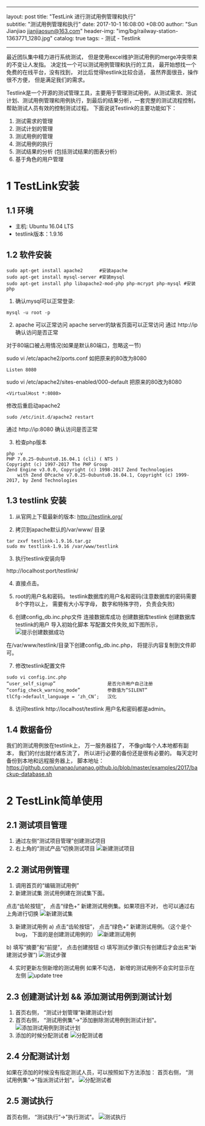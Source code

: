 
---
layout:     post
title:      "TestLink 进行测试用例管理和执行"  
subtitle:   "测试用例管理和执行"
date:       2017-10-1 16:08:00 +08:00
author:     "Sun Jianjiao <jianjiaosun@163.com>"
header-img: "img/bg/railway-station-1363771_1280.jpg"
catalog: true
tags:
    - 测试
    - Testlink

---


最近团队集中精力进行系统测试， 但是使用excel维护测试用例的merge冲突带来的不变让人发指。 决定找一个可以测试用例管理和执行的工具， 最开始想找一个免费的在线平台，没有找到， 对比后觉得testlink比较合适， 虽然界面很丑，操作很不方便， 但是满足我们的需求。

Testlink是一个开源的测试管理工具，主要用于管理测试用例，从测试需求、测试计划、测试用例管理和用例执行，到最后的结果分析，一套完整的测试流程控制，帮助测试人员有效的控制测试过程。
下面说说Testlink的主要功能如下：
1. 测试需求的管理
2. 测试计划的管理
3. 测试用例的管理
4. 测试用例的执行
5. 测试结果的分析 (包括测试结果的图表分析)
6. 基于角色的用户管理

# 1 TestLink安装
## 1.1 环境
* 主机: Ubuntu 16.04 LTS
* testlink版本：1.9.16

## 1.2 软件安装
```
sudo apt-get install apache2      #安装apache
sudo apt-get install mysql-server #安装mysql
sudo apt-get install php libapache2-mod-php php-mcrypt php-mysql #安装php
```

1. 确认mysql可以正常登录:
```
mysql -u root -p
```

2. apache 可以正常访问
apache server的缺省页面可以正常访问
通过 http://ip 确认访问是否正常

对于80端口被占用情况(如果是默认80端口，忽略这一节)

sudo vi /etc/apache2/ports.conf
如把原来的80改为8080
```
Listen 8080
```
sudo vi /etc/apache2/sites-enabled/000-default
把原来的80改为8080
```
<VirtualHost *:8080>
```

修改后重启动apache2
```
sudo /etc/init.d/apache2 restart
```

通过 http://ip:8080 确认访问是否正常

3. 检查php版本
```
php -v
PHP 7.0.25-0ubuntu0.16.04.1 (cli) ( NTS )
Copyright (c) 1997-2017 The PHP Group
Zend Engine v3.0.0, Copyright (c) 1998-2017 Zend Technologies
    with Zend OPcache v7.0.25-0ubuntu0.16.04.1, Copyright (c) 1999-2017, by Zend Technologies
```

## 1.3 testlink 安装
1. 从官网上下载最新的版本: http://testlink.org/

2. 拷贝到apache默认的/var/www/ 目录
```
tar zxvf testlink-1.9.16.tar.gz
sudo mv testlink-1.9.16 /var/www/testlink
```

3. 执行testlink安装向导

http://localhost:port/testlink/

4. 直接点击。

5. root的用户名和密码。 testlink数据库的用户名和密码(注意数据库的密码需要8个字符以上， 需要有大小写字母， 数字和特殊字符， 负责会失败)

6. 创建config_db.inc.php文件
连接数据库成功
创建数据库testlink
创建数据库testlink的用户
导入初始化脚本
写配置文件失败,如下图所示，
![提示创建数据成功](/img/post/project-management/test/testlink-createdb-success.png)

在/var/www/testlink/目录下创建config_db.inc.php， 将提示内容复制到文件即可。

7. 修改testlink配置文件
```
sudo vi config.inc.php
“user_self_signup”                   是否允许用户自己注册
“config_check_warning_mode”          参数值为“SILENT”
tlCfg->default_language = ‘zh_CN’;   汉化
```

8. 访问testlink
http://localhost/testlink
用户名和密码都是admin。


## 1.4 数据备份
我们的测试用例放在testlink上， 万一服务器挂了， 不像git每个人本地都有副本， 我们的付出就付诸东流了， 所以进行必要的备份还是很有必要的。
每天定时备份到本地和远程服务器上， 脚本地址：  
https://github.com/unanao/unanao.github.io/blob/master/examples/2017/backup-database.sh

# 2 TestLink简单使用

## 2.1 测试项目管理
1. 通过左侧“测试项目管理”创建测试项目
2. 右上角的“测试产品”切换测试项目
![新建测试项目](/img/post/project-management/test/testlink-project.png)


## 2.2 测试用例管理
1. 调用首页的“编辑测试用例”
2. 新建测试集
测试用例建在测试集下面。

点击“齿轮按钮”， 点击“绿色+” 新建测试用例集。如果项目不对， 也可以通过右上角进行切换
![新建测试集](/img/post/project-management/test/testlik-testsuit.png)

3. 新建测试用例
a) 点击“齿轮按钮”， 点击“绿色+” 新建测试用例。（这个是个bug， 下面的是创建测试用例的）
![新建测试用例](/img/post/project-management/test/testlink-case-enter.png)

b) 填写“摘要”和“前提”， 点击创建按钮
c) 填写测试步骤(只有创建后才会出来“新建测试步骤”)
![测试步骤](/img/post/project-management/test/testlink-step.png)

4. 实时更新左侧新增的测试用例
如果不勾选， 新增的测试用例不会实时显示在左侧
![update tree](/img/post/project-management/test/testlink-updatetree.png)

## 2.3 创建测试计划 && 添加测试用例到测试计划
1. 首页右侧， “测试计划管理”新建测试计划
2. 首页右侧， “测试用例集”->"添加删除测试用例到测试计划"。
![添加测试用例到测试计划](/img/post/project-management/test/testlink-addcase2plan.png)
3. 添加的时候分配测试者
![分配测试者](/img/post/project-management/test/testlink-addcase2plan-assign.png)

## 2.4 分配测试计划
如果在添加的时候没有指定测试人员，可以按照如下方法添加：
首页右侧， “测试用例集”->"指派测试计划"。
![分配测试者](/img/post/project-management/test/testlink-assign.png)

## 2.5 测试执行
首页右侧， “测试执行”->"执行测试"。
![测试执行](/img/post/project-management/test/testlink-execute.png)
